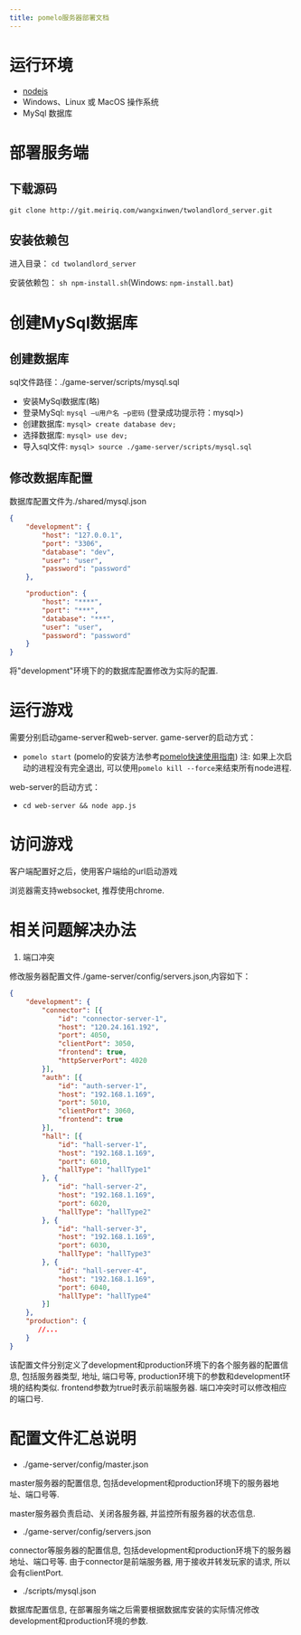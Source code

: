```yaml
---
title: pomelo服务器部署文档
---
```


# 运行环境
* [nodejs](http://nodejs.org/)
* Windows、Linux 或 MacOS 操作系统
* MySql 数据库

# 部署服务端

## 下载源码

`git clone http://git.meiriq.com/wangxinwen/twolandlord_server.git`

## 安装依赖包 

进入目录：
`cd twolandlord_server`

安装依赖包：
`sh npm-install.sh`(Windows: `npm-install.bat`)

# 创建MySql数据库

## 创建数据库
sql文件路径：./game-server/scripts/mysql.sql

* 安装MySql数据库(略)
* 登录MySql:
`mysql –u用户名 –p密码`
(登录成功提示符：mysql>)
* 创建数据库:
`mysql> create database dev;`
* 选择数据库:
`mysql> use dev;`
* 导入sql文件:
`mysql> source ./game-server/scripts/mysql.sql`


 <!-- more -->
## 修改数据库配置
数据库配置文件为./shared/mysql.json
```json
{
    "development": {
        "host": "127.0.0.1",
        "port": "3306",
        "database": "dev",
        "user": "user",
        "password": "password"
    },

    "production": {
        "host": "****",
        "port": "***",
        "database": "***",
        "user": "user",
        "password": "password"
    }
}
```

将"development"环境下的的数据库配置修改为实际的配置. 

# 运行游戏
需要分别启动game-server和web-server. 
game-server的启动方式：

* `pomelo start` (pomelo的安装方法参考[pomelo快速使用指南](https://github.com/NetEase/pomelo/wiki/pomelo快速使用指南)) 注: 如果上次启动的进程没有完全退出, 可以使用`pomelo kill --force`来结束所有node进程. 

web-server的启动方式：

* `cd web-server && node app.js`

# 访问游戏
客户端配置好之后，使用客户端给的url启动游戏

浏览器需支持websocket, 推荐使用chrome. 

# 相关问题解决办法
1. 端口冲突

修改服务器配置文件./game-server/config/servers.json,内容如下：
```json
{
    "development": {
        "connector": [{
            "id": "connector-server-1",
            "host": "120.24.161.192",
            "port": 4050,
            "clientPort": 3050,
            "frontend": true,
            "httpServerPort": 4020
        }],
        "auth": [{
            "id": "auth-server-1",
            "host": "192.168.1.169",
            "port": 5010,
            "clientPort": 3060,
            "frontend": true
        }],
        "hall": [{
            "id": "hall-server-1",
            "host": "192.168.1.169",
            "port": 6010,
            "hallType": "hallType1"
        }, {
            "id": "hall-server-2",
            "host": "192.168.1.169",
            "port": 6020,
            "hallType": "hallType2"
        }, {
            "id": "hall-server-3",
            "host": "192.168.1.169",
            "port": 6030,
            "hallType": "hallType3"
        }, {
            "id": "hall-server-4",
            "host": "192.168.1.169",
            "port": 6040,
            "hallType": "hallType4"
        }]
    },
    "production": {
       //...
    }
}
```

该配置文件分别定义了development和production环境下的各个服务器的配置信息, 包括服务器类型, 地址, 端口号等, production环境下的参数和development环境的结构类似. frontend参数为true时表示前端服务器. 端口冲突时可以修改相应的端口号. 



# 配置文件汇总说明
* ./game-server/config/master.json

master服务器的配置信息, 包括development和production环境下的服务器地址、端口号等. 

master服务器负责启动、关闭各服务器, 并监控所有服务器的状态信息. 
* ./game-server/config/servers.json

connector等服务器的配置信息, 包括development和production环境下的服务器地址、端口号等. 由于connector是前端服务器, 用于接收并转发玩家的请求, 所以会有clientPort. 

* ./scripts/mysql.json

数据库配置信息, 在部署服务端之后需要根据数据库安装的实际情况修改development和production环境的参数. 



